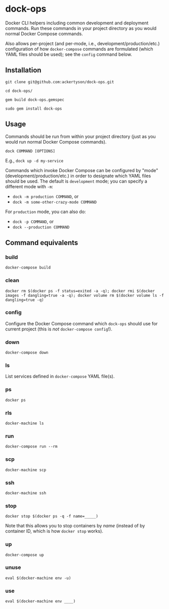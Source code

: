 # dock-ops

Docker CLI helpers including common development and deployment commands. Run
these commands in your project directory as you would normal Docker Compose
commands.

Also allows per-project (and per-mode, i.e., development/production/etc.)
configuration of how `docker-compose` commands are formulated (which YAML files
should be used); see the `config` command below.

## Installation

`git clone git@github.com:ackertyson/dock-ops.git`

`cd dock-ops/`

`gem build dock-ops.gemspec`

`sudo gem install dock-ops`

## Usage

Commands should be run from within your project directory (just as you would
run normal Docker Compose commands).

`dock COMMAND [OPTIONS]`

E.g., `dock up -d my-service`

Commands which invoke Docker Compose can be configured by "mode"
(development/production/etc.) in order to designate which YAML files should be
used. The default is `development` mode; you can specify a different mode with
`-m`:

- `dock -m production COMMAND`, or
- `dock -m some-other-crazy-mode COMMAND`

For `production` mode, you can also do:

- `dock -p COMMAND`, or
- `dock --production COMMAND`

## Command equivalents

### build

`docker-compose build`

### clean

`docker rm $(docker ps -f status=exited -a -q); docker rmi $(docker images -f dangling=true -a -q); docker volume rm $(docker volume ls -f dangling=true -q)`

### config

Configure the Docker Compose command which `dock-ops` should use for current
project (this is *not* `docker-compose config`!).

### down

`docker-compose down`

### ls

List services defined in `docker-compose` YAML file(s).

### ps

`docker ps`

### rls

`docker-machine ls`

### run

`docker-compose run --rm`

### scp

`docker-machine scp`

### ssh

`docker-machine ssh`

### stop

`docker stop $(docker ps -q -f name=_____)`

Note that this allows you to stop containers by _name_ (instead of by container
ID, which is how `docker stop` works).

### up

`docker-compose up`

### unuse

`eval $(docker-machine env -u)`

### use

`eval $(docker-machine env ____)`
